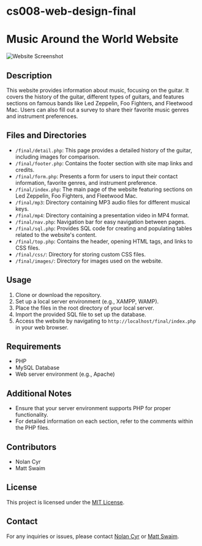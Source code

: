 # cs008-web-design-final
# Music Around the World Website

![Website Screenshot](website-screenshot.png)

## Description

This website provides information about music, focusing on the guitar. It covers the history of the guitar, different types of guitars, and features sections on famous bands like Led Zeppelin, Foo Fighters, and Fleetwood Mac. Users can also fill out a survey to share their favorite music genres and instrument preferences.

## Files and Directories

- `/final/detail.php`: This page provides a detailed history of the guitar, including images for comparison.
- `/final/footer.php`: Contains the footer section with site map links and credits.
- `/final/form.php`: Presents a form for users to input their contact information, favorite genres, and instrument preference.
- `/final/index.php`: The main page of the website featuring sections on Led Zeppelin, Foo Fighters, and Fleetwood Mac.
- `/final/mp3`: Directory containing MP3 audio files for different musical keys.
- `/final/mp4`: Directory containing a presentation video in MP4 format.
- `/final/nav.php`: Navigation bar for easy navigation between pages.
- `/final/sql.php`: Provides SQL code for creating and populating tables related to the website's content.
- `/final/top.php`: Contains the header, opening HTML tags, and links to CSS files.
- `/final/css/`: Directory for storing custom CSS files.
- `/final/images/`: Directory for images used on the website.

## Usage

1. Clone or download the repository.
2. Set up a local server environment (e.g., XAMPP, WAMP).
3. Place the files in the root directory of your local server.
4. Import the provided SQL file to set up the database.
5. Access the website by navigating to `http://localhost/final/index.php` in your web browser.

## Requirements

- PHP
- MySQL Database
- Web server environment (e.g., Apache)

## Additional Notes

- Ensure that your server environment supports PHP for proper functionality.
- For detailed information on each section, refer to the comments within the PHP files.

## Contributors

- Nolan Cyr
- Matt Swaim

## License

This project is licensed under the [MIT License](LICENSE).

## Contact

For any inquiries or issues, please contact [Nolan Cyr](mailto:nolangcyr@gmail.com) or [Matt Swaim](mailto:matthew.swaim@uvm.edu>).
